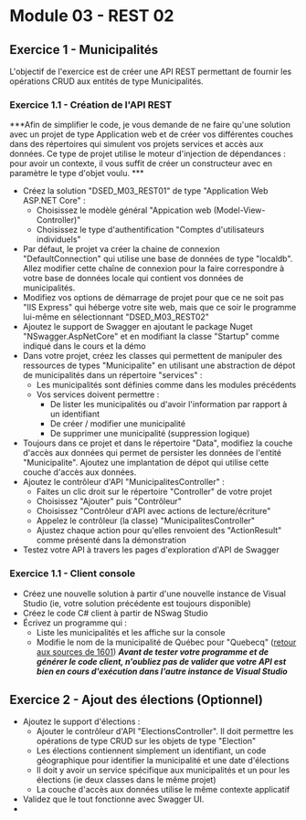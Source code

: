 # Module 03 - REST 02

## Exercice 1 - Municipalités

L'objectif de l'exercice est de créer une API REST permettant de fournir les opérations CRUD aux entités de type Municipalités.

### Exercice 1.1 - Création de l'API REST

***Afin de simplifier le code, je vous demande de ne faire qu'une solution avec un projet de type Application web et de créer vos différentes couches dans des répertoires qui simulent vos projets services et accès aux données. Ce type de projet utilise le moteur d'injection de dépendances : pour avoir un contexte, il vous suffit de créer un constructeur avec en paramètre le type d'objet voulu. ***

- Créez la solution "DSED_M03_REST01" de type "Application Web ASP.NET Core" :
  - Choisissez le modèle général "Appication web (Model-View-Controller)"
  - Choisissez le type d'authentification "Comptes d'utilisateurs individuels"
- Par défaut, le projet va créer la chaine de connexion "DefaultConnection" qui utilise une base de données de type "localdb". Allez modifier cette chaîne de connexion pour la faire correspondre à votre base de données locale qui contient vos données de municipalités.
- Modifiez vos options de démarrage de projet pour que ce ne soit pas "IIS Express" qui héberge votre site web, mais que ce soir le programme lui-même en sélectionnant "DSED_M03_REST02"
- Ajoutez le support de Swagger en ajoutant le package Nuget "NSwagger.AspNetCore" et en modifiant la classe "Startup" comme indiqué dans le cours et la démo
- Dans votre projet, créez les classes qui permettent de manipuler des ressources de types "Municipalite" en utilisant une abstraction de dépot de municipalités dans un répertoire "services" :
  - Les municipalités sont définies comme dans les modules précédents
  - Vos services doivent permettre :
    - De lister les municipalités ou d'avoir l'information par rapport à un identifiant
    - De créer / modifier une municipalité
    - De supprimer une municipalité (suppression logique)
- Toujours dans ce projet et dans le répertoire "Data", modifiez la couche d'accès aux données qui permet de persister les données de l'entité "Municipalite". Ajoutez une implantation de dépot qui utilise cette couche d'accès aux données.
- Ajoutez le contrôleur d'API "MunicipalitesController" :
  - Faites un clic droit sur le répertoire "Controller" de votre projet
  - Choisissez "Ajouter" puis "Contrôleur"
  - Choisissez "Contrôleur d'API avec actions de lecture/écriture"
  - Appelez le contrôleur (la classe) "MunicipalitesController"
  - Ajustez chaque action pour qu'elles renvoient des "ActionResult" comme présenté dans la démonstration
- Testez votre API à travers les pages d'exploration d'API de Swagger

### Exercice 1.1 - Client console

- Créez une nouvelle solution à partir d'une nouvelle instance de Visual Studio (ie, votre solution précédente est toujours disponible)
- Créez le code C# client à partir de NSwag Studio
- Écrivez un programme qui :
  - Liste les municipalités et les affiche sur la console
  - Modifie le nom de la municipalité de Québec pour "Quebecq" ([retour aux sources de 1601](https://fr.wikipedia.org/wiki/Québec_(ville)#Toponymie))
***Avant de tester votre programme et de générer le code client, n'oubliez pas de valider que votre API est bien en cours d'exécution dans l'autre instance de Visual Studio***

## Exercice 2 - Ajout des élections (Optionnel)

- Ajoutez le support d'élections :
  - Ajouter le contrôleur d'API "ElectionsController". Il doit permettre les opérations de type CRUD sur les objets de type "Election"
  - Les élections contiennent simplement un identifiant, un code géographique pour identifier la municipalité et une date d'élections
  - Il doit y avoir un service spécifique aux municipalités et un pour les élections (ie deux classes dans le même projet)
  - La couche d'accès aux données utilise le même contexte applicatif
- Validez que le tout fonctionne avec Swagger UI.
- 